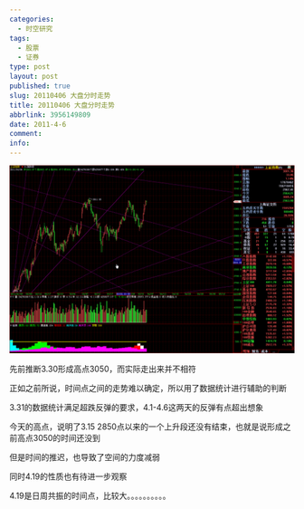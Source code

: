```yaml
---
categories:
  - 时空研究
tags:
  - 股票
  - 证券
type: post
layout: post
published: true
slug: 20110406 大盘分时走势
title: 20110406 大盘分时走势
abbrlink: 3956149809
date: 2011-4-6
comment:
info:
---
```

![20110406-0](/images/20110406-0.gif)

先前推断3.30形成高点3050，而实际走出来并不相符

正如之前所说，时间点之间的走势难以确定，所以用了数据统计进行辅助的判断

3.31的数据统计满足超跌反弹的要求，4.1-4.6这两天的反弹有点超出想象

今天的高点，说明了3.15 2850点以来的一个上升段还没有结束，也就是说形成之前高点3050的时间还没到

但是时间的推迟，也导致了空间的力度减弱

同时4.19的性质也有待进一步观察

4.19是日周共振的时间点，比较大。。。。。。。。。。